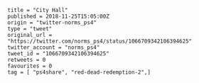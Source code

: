 ```
title = "City Hall"
published = 2018-11-25T15:05:00Z
origin = "twitter-norms_ps4"
type = "tweet"
original_url = "https://twitter.com/norms_ps4/status/1066709342106394625"
twitter_account = "norms_ps4"
tweet_id = "1066709342106394625"
retweets = 0
favourites = 0
tag = [ "ps4share", "red-dead-redemption-2",]
```

<p class='image'><img src='https://mnf.m17s.net/2018/11/25/Ds22fcaX4AAVqs9.jpg' alt=''></p>


